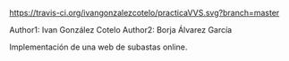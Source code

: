 https://travis-ci.org/ivangonzalezcotelo/practicaVVS.svg?branch=master

Author1: Ivan González Cotelo
Author2: Borja Álvarez García

Implementación de una web de subastas online.

